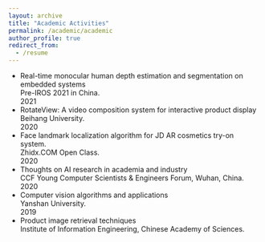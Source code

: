 ```yaml
---
layout: archive
title: "Academic Activities"
permalink: /academic/academic
author_profile: true
redirect_from:
  - /resume
---
```

* Real-time monocular human depth estimation and segmentation on embedded systems  
 Pre-IROS 2021 in China.  
2021
* RotateView: A video composition system for interactive product display  
 Beihang University.  
2020 
* Face landmark localization algorithm for JD AR cosmetics try-on system.   
 Zhidx.COM Open Class.  
2020   
* Thoughts on AI research in academia and industry  
CCF Young Computer Scientists & Engineers Forum, Wuhan, China.   
2020    
* Computer vision algorithms and applications  
  Yanshan University.   
 2019   
* Product image retrieval techniques  
 Institute of Information Engineering, Chinese Academy of Sciences.  
